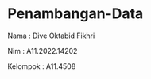 # Penambangan-Data

Nama     : Dive Oktabid Fikhri

Nim      : A11.2022.14202

Kelompok : A11.4508

